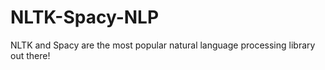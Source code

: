# NLTK-Spacy-NLP
NLTK and Spacy are the most popular natural language processing library out there!
